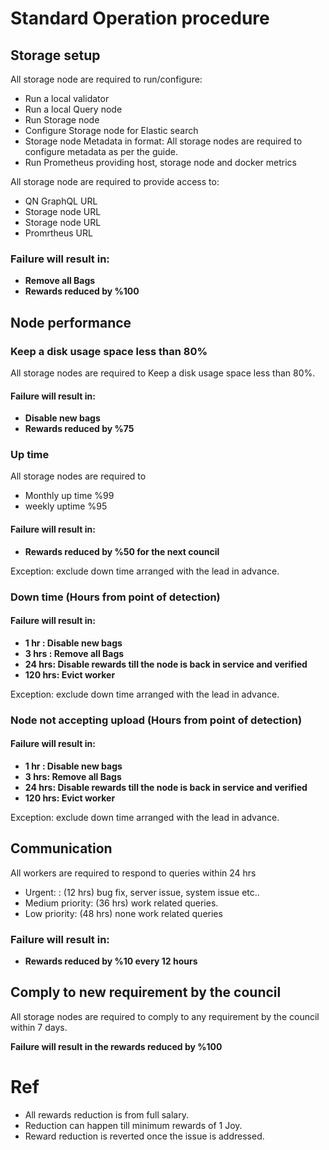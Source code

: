# Standard Operation procedure 


## Storage setup 

All storage node are required to run/configure:
- Run a local validator 
- Run a local Query node
- Run Storage node
- Configure Storage node for Elastic search
- Storage node Metadata in format: All storage nodes are required to configure metadata as per the guide.
- Run Prometheus providing host, storage node and docker metrics


All storage node are required to provide access to:
- QN GraphQL URL
- Storage node URL
- Storage node URL
- Promrtheus URL


### **Failure will result in:**
- **Remove all Bags**
- **Rewards reduced by %100**



## Node performance

### Keep a disk usage space less than 80%

All storage nodes are required to Keep a disk usage space less than 80%.

#### **Failure will result in:**
- **Disable new bags**
- **Rewards reduced by %75**

### Up time

All storage nodes are required to

- Monthly up time %99
- weekly uptime %95

#### **Failure will result in:**
- **Rewards reduced by %50 for the next council**

Exception: exclude down time arranged with the lead in advance.

### Down time (Hours from point of detection)

#### **Failure will result in:**
- **1 hr  : Disable new bags**
- **3 hrs : Remove all Bags**
- **24 hrs:  Disable rewards till the node is back in service and verified** 
- **120 hrs: Evict worker**

Exception: exclude down time arranged with the lead in advance.

### Node not accepting upload (Hours from point of detection)

#### **Failure will result in:**
- **1 hr : Disable new bags**
- **3 hrs: Remove all Bags**
- **24 hrs: Disable rewards till the node is back in service and verified** 
- **120 hrs: Evict worker**

Exception: exclude down time arranged with the lead in advance.


## Communication

All workers are required to respond to queries within 24 hrs

- Urgent:        : (12 hrs) bug fix, server issue, system issue  etc..
- Medium priority: (36 hrs) work related queries.
- Low priority:    (48 hrs) none work related queries

### **Failure will result in:**
- **Rewards reduced by %10 every 12 hours**

## Comply to new requirement by the council 
All storage nodes are required to comply to any requirement by the council within 7 days. 

**Failure will result in the rewards reduced by %100**



# Ref
- All rewards reduction is from full salary.
- Reduction can happen till minimum rewards of 1 Joy. 
- Reward reduction is reverted once the issue is addressed.
